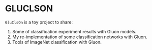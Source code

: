 # GLUCLSON
`GluClsOn` is a toy project to share:
1. Some of classification experiment results with Gluon models. 
2. My re-implementation of some classification networks with Gluon.
3. Tools of ImageNet classification with Gluon.
